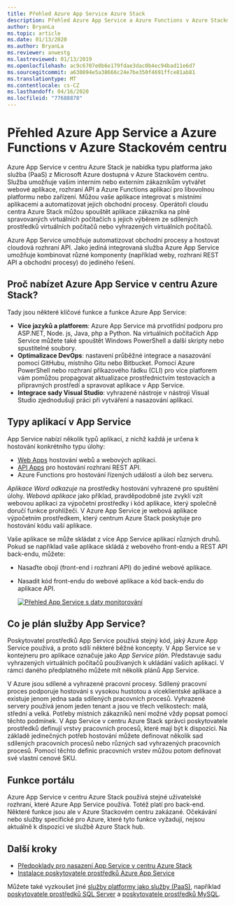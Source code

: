 ```yaml
---
title: Přehled Azure App Service Azure Stack
description: Přehled Azure App Service a Azure Functions v Azure Stackm centru.
author: BryanLa
ms.topic: article
ms.date: 01/13/2020
ms.author: BryanLa
ms.reviewer: anwestg
ms.lastreviewed: 01/13/2019
ms.openlocfilehash: ac9c6707e0b6e179fdae3dac0b4ec94bad11e6d7
ms.sourcegitcommit: a630894e5a38666c24e7be350f4691ffce81ab81
ms.translationtype: MT
ms.contentlocale: cs-CZ
ms.lasthandoff: 04/16/2020
ms.locfileid: "77688878"
---
```

# <a name="azure-app-service-and-azure-functions-on-azure-stack-hub-overview"></a>Přehled Azure App Service a Azure Functions v Azure Stackovém centru

Azure App Service v centru Azure Stack je nabídka typu platforma jako služba (PaaS) z Microsoft Azure dostupná v Azure Stackovém centru. Služba umožňuje vašim interním nebo externím zákazníkům vytvářet webové aplikace, rozhraní API a Azure Functions aplikací pro libovolnou platformu nebo zařízení. Můžou vaše aplikace integrovat s místními aplikacemi a automatizovat jejich obchodní procesy. Operátoři cloudu centra Azure Stack můžou spouštět aplikace zákazníka na plně spravovaných virtuálních počítačích s jejich výběrem ze sdílených prostředků virtuálních počítačů nebo vyhrazených virtuálních počítačů.

Azure App Service umožňuje automatizovat obchodní procesy a hostovat cloudová rozhraní API. Jako jediná integrovaná služba Azure App Service umožňuje kombinovat různé komponenty (například weby, rozhraní REST API a obchodní procesy) do jediného řešení.

## <a name="why-offer-azure-app-service-on-azure-stack-hub"></a>Proč nabízet Azure App Service v centru Azure Stack?

Tady jsou některé klíčové funkce a funkce Azure App Service:

- **Více jazyků a platforem**: Azure App Service má prvotřídní podporu pro ASP.NET, Node. js, Java, php a Python. Na virtuálních počítačích App Service můžete také spouštět Windows PowerShell a další skripty nebo spustitelné soubory.
- **Optimalizace DevOps**: nastavení průběžné integrace a nasazování pomocí GitHubu, místního Gitu nebo Bitbucket. Pomocí Azure PowerShell nebo rozhraní příkazového řádku (CLI) pro více platforem vám pomůžou propagovat aktualizace prostřednictvím testovacích a přípravných prostředí a spravovat aplikace v App Service.
- **Integrace sady Visual Studio**: vyhrazené nástroje v nástroji Visual Studio zjednodušují práci při vytváření a nasazování aplikací.

## <a name="app-types-in-app-service"></a>Typy aplikací v App Service

App Service nabízí několik typů aplikací, z nichž každá je určena k hostování konkrétního typu úlohy:

- [Web Apps](/azure/app-service/overview) hostování webů a webových aplikací.
- [API Apps](/azure/app-service/overview) pro hostování rozhraní REST API.
- Azure Functions pro hostování řízených událostí a úloh bez serveru.

*Aplikace Word odkazuje* na prostředky hostování vyhrazené pro spuštění úlohy. *Webová aplikace* jako příklad, pravděpodobně jste zvyklí vzít webovou aplikaci za výpočetní prostředky i kód aplikace, který společně doručí funkce prohlížeči. V Azure App Service je webová aplikace výpočetním prostředkem, který centrum Azure Stack poskytuje pro hostování kódu vaší aplikace.

Vaše aplikace se může skládat z více App Service aplikací různých druhů. Pokud se například vaše aplikace skládá z webového front-endu a REST API back-endu, můžete:

- Nasaďte obojí (front-end i rozhraní API) do jediné webové aplikace.
- Nasadit kód front-endu do webové aplikace a kód back-endu do aplikace API.

   [![Přehled App Service s daty monitorování](media/azure-stack-app-service-overview/image01.png "Přehled App Service s daty monitorování")](media/azure-stack-app-service-overview/image01.png#lightbox)

## <a name="what-is-an-app-service-plan"></a>Co je plán služby App Service?

Poskytovatel prostředků App Service používá stejný kód, jaký Azure App Service používá, a proto sdílí některé běžné koncepty. V App Service se v kontejneru pro aplikace označuje jako *App Service plán*. Představuje sadu vyhrazených virtuálních počítačů používaných k ukládání vašich aplikací. V rámci daného předplatného můžete mít několik plánů App Service.

V Azure jsou sdílené a vyhrazené pracovní procesy. Sdílený pracovní proces podporuje hostování s vysokou hustotou a víceklientské aplikace a existuje jenom jedna sada sdílených pracovních procesů. Vyhrazené servery používá jenom jeden tenant a jsou ve třech velikostech: malá, střední a velká. Potřeby místních zákazníků není možné vždy popsat pomocí těchto podmínek. V App Service v centru Azure Stack správci poskytovatele prostředků definují vrstvy pracovních procesů, které mají být k dispozici. Na základě jedinečných potřeb hostování můžete definovat několik sad sdílených pracovních procesů nebo různých sad vyhrazených pracovních procesů. Pomocí těchto definic pracovních vrstev můžou potom definovat své vlastní cenové SKU.

## <a name="portal-features"></a>Funkce portálu


Azure App Service v centru Azure Stack používá stejné uživatelské rozhraní, které Azure App Service používá. Totéž platí pro back-end. Některé funkce jsou ale v Azure Stackovém centru zakázané. Očekávání nebo služby specifické pro Azure, které tyto funkce vyžadují, nejsou aktuálně k dispozici ve službě Azure Stack hub.

## <a name="next-steps"></a>Další kroky

- [Předpoklady pro nasazení App Service v centru Azure Stack](azure-stack-app-service-before-you-get-started.md)
- [Instalace poskytovatele prostředků Azure App Service](azure-stack-app-service-deploy.md)

Můžete také vyzkoušet jiné [služby platformy jako služby (PaaS)](service-plan-offer-subscription-overview.md), například [poskytovatele prostředků SQL Server](azure-stack-sql-resource-provider-deploy.md) a [poskytovatele prostředků MySQL](azure-stack-mysql-resource-provider-deploy.md).
